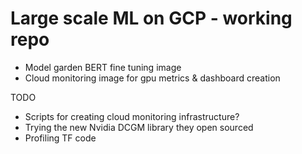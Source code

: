 # Large scale ML on GCP - working repo

- Model garden BERT fine tuning image
- Cloud monitoring image for gpu metrics & dashboard creation



TODO
- Scripts for creating cloud monitoring infrastructure?
- Trying the new Nvidia DCGM library they open sourced
- Profiling TF code
